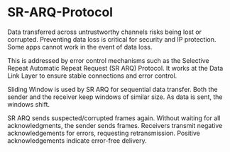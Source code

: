 # SR-ARQ-Protocol
Data transferred across untrustworthy channels risks being lost or corrupted. Preventing data loss is critical for security and IP protection. Some apps cannot work in the event of data loss.

This is addressed by error control mechanisms such as the Selective Repeat Automatic Repeat Request (SR ARQ) Protocol. It works at the Data Link Layer to ensure stable connections and error control.

Sliding Window is used by SR ARQ for sequential data transfer. Both the sender and the receiver keep windows of similar size. As data is sent, the windows shift.

SR ARQ sends suspected/corrupted frames again. Without waiting for all acknowledgments, the sender sends frames. Receivers transmit negative acknowledgements for errors, requesting retransmission. Positive acknowledgements indicate error-free delivery.

